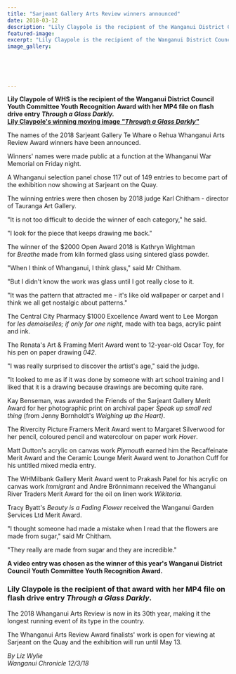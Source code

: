 ```yaml
---
title: "Sarjeant Gallery Arts Review winners announced"
date: 2018-03-12
description: "Lily Claypole is the recipient of the Wanganui District Council Youth Committee Youth Recognition Award..."
featured-image: 
excerpt: "Lily Claypole is the recipient of the Wanganui District Council Youth Committee Youth Recognition Award with her MP4 file on flash drive entry Through a Glass Darkly."
image_gallery:
	
	
	
	
	
---
```


<p class="element element-paragraph"><strong>Lily Claypole of WHS is the recipient of the Wanganui District Council Youth Committee Youth Recognition Award with her MP4 file on flash drive entry <em>Through a Glass Darkly.<br /></em><strong><strong><a href="https://www.facebook.com/166439157186971/videos/350118042152414/">Lily Claypole's winning moving image&nbsp;<em>"Through a Glass Darkly"</em></a></strong></strong></strong></p>
<p class="element element-paragraph">The names of the 2018 Sarjeant Gallery Te Whare o Rehua Whanganui Arts Review Award winners have been announced.</p>
<p class="element element-paragraph">Winners' names were made public at a function at the Whanganui War Memorial on Friday night.</p>
<p class="element element-paragraph">A Whanganui selection panel chose 117 out of 149 entries to become part of the exhibition now showing at Sarjeant on the Quay.</p>
<p class="element element-paragraph">The winning entries were then chosen by 2018 judge Karl Chitham - director of Tauranga Art Gallery.</p>
<p class="element element-paragraph">"It is not too difficult to decide the winner of each category," he said.</p>
<p class="element element-paragraph">"I look for the piece that keeps drawing me back."</p>
<p class="element element-paragraph">The winner of the $2000 Open Award 2018 is Kathryn Wightman for&nbsp;<em>Breathe</em>&nbsp;made from kiln formed glass using sintered glass powder.</p>
<p class="element element-paragraph">"When I think of Whanganui, I think glass," said Mr Chitham.</p>
<p class="element element-paragraph">"But I didn't know the work was glass until I got really close to it.</p>
<p class="element element-paragraph">"It was the pattern that attracted me - it's like old wallpaper or carpet and I think we all get nostalgic about patterns."</p>
<p class="element element-paragraph">The Central City Pharmacy $1000 Excellence Award went to Lee Morgan for&nbsp;<em>les demoiselles; if only for one night</em>, made with tea bags, acrylic paint and ink.</p>
<p class="element element-paragraph">The Renata's Art &amp; Framing Merit Award went to 12-year-old Oscar Toy, for his pen on paper drawing&nbsp;<em>042</em>.</p>
<p class="element element-paragraph">"I was really surprised to discover the artist's age," said the judge.</p>
<p class="element element-paragraph">"It looked to me as if it was done by someone with art school training and I liked that it is a drawing because drawings are becoming quite rare.</p>
<p class="element element-paragraph">Kay Benseman, was awarded the Friends of the Sarjeant Gallery Merit Award for her photographic print on archival paper&nbsp;<em>Speak up small red thing</em>&nbsp;(from Jenny Bornholdt's&nbsp;<em>Weighing up the Heart)</em>.</p>
<p class="element element-paragraph">The Rivercity Picture Framers Merit Award went to Margaret Silverwood for her pencil, coloured pencil and watercolour on paper work&nbsp;<em>Hover</em>.</p>
<p class="element element-paragraph">Matt Dutton's acrylic on canvas work&nbsp;<em>Plymouth</em>&nbsp;earned him the Recaffeinate Merit Award and the Ceramic Lounge Merit Award went to Jonathon Cuff for his untitled mixed media entry.</p>
<p class="element element-paragraph">The WHMilbank Gallery Merit Award went to Prakash Patel for his acrylic on canvas work&nbsp;<em>Immigrant</em>&nbsp;and Andre Br&ouml;nnimann received the Whanganui River Traders Merit Award for the oil on linen work&nbsp;<em>Wikitoria</em>.</p>
<p class="element element-paragraph">Tracy Byatt's&nbsp;<em>Beauty is a Fading Flower</em>&nbsp;received the Wanganui Garden Services Ltd Merit Award.</p>
<p class="element element-paragraph">"I thought someone had made a mistake when I read that the flowers are made from sugar," said Mr Chitham.</p>
<p class="element element-paragraph">"They really are made from sugar and they are incredible."</p>
<p class="element element-paragraph"><strong>A video entry was chosen as the winner of this year's Wanganui District Council Youth Committee Youth Recognition Award.</strong></p>
<h3 class="element element-paragraph">Lily Claypole is the recipient of that award with her MP4 file on flash drive entry&nbsp;<em>Through a Glass Darkly</em>.</h3>
<p class="element element-paragraph">The 2018 Whanganui Arts Review is now in its 30th year, making it the longest running event of its type in the country.</p>
<p class="element element-paragraph">The Whanganui Arts Review Award finalists' work is open for viewing at Sarjeant on the Quay and the exhibition will run until May 13.</p>
<p class="element element-paragraph"><em>By Liz Wylie<br />Wanganui Chronicle 12/3/18</em></p>

